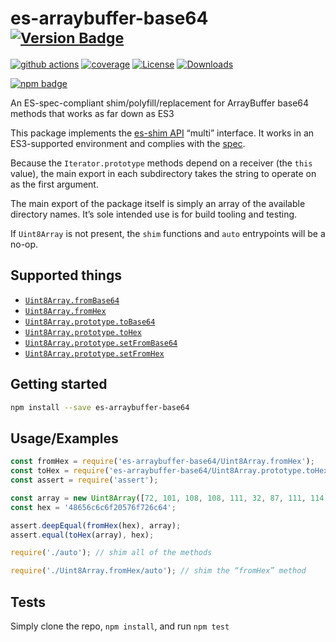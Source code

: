 # es-arraybuffer-base64 <sup>[![Version Badge][npm-version-svg]][package-url]</sup>

[![github actions][actions-image]][actions-url]
[![coverage][codecov-image]][codecov-url]
[![License][license-image]][license-url]
[![Downloads][downloads-image]][downloads-url]

[![npm badge][npm-badge-png]][package-url]

An ES-spec-compliant shim/polyfill/replacement for ArrayBuffer base64 methods that works as far down as ES3

This package implements the [es-shim API](https://github.com/es-shims/api) “multi” interface. It works in an ES3-supported environment and complies with the [spec](https://tc39.es/proposal-arraybuffer-base64/).

Because the `Iterator.prototype` methods depend on a receiver (the `this` value), the main export in each subdirectory takes the string to operate on as the first argument.

The main export of the package itself is simply an array of the available directory names. It’s sole intended use is for build tooling and testing.

If `Uint8Array` is not present, the `shim` functions and `auto` entrypoints will be a no-op.

## Supported things

 - [`Uint8Array.fromBase64`](https://tc39.es/proposal-arraybuffer-base64/spec/#sec-uint8array.frombase64)
 - [`Uint8Array.fromHex`](https://tc39.es/proposal-arraybuffer-base64/spec/#sec-uint8array.fromhex)
 - [`Uint8Array.prototype.toBase64`](https://tc39.es/proposal-arraybuffer-base64/spec/#sec-uint8array.prototype.tobase64)
 - [`Uint8Array.prototype.toHex`](https://tc39.es/proposal-arraybuffer-base64/spec/#sec-uint8array.prototype.tohex)
 - [`Uint8Array.prototype.setFromBase64`](https://tc39.es/proposal-arraybuffer-base64/spec/#sec-uint8array.prototype.setfrombase64)
 - [`Uint8Array.prototype.setFromHex`](https://tc39.es/proposal-arraybuffer-base64/spec/#sec-uint8array.prototype.setfromhex)

## Getting started

```sh
npm install --save es-arraybuffer-base64
```

## Usage/Examples

```js
const fromHex = require('es-arraybuffer-base64/Uint8Array.fromHex');
const toHex = require('es-arraybuffer-base64/Uint8Array.prototype.toHex');
const assert = require('assert');

const array = new Uint8Array([72, 101, 108, 108, 111, 32, 87, 111, 114, 108, 100]);
const hex = '48656c6c6f20576f726c64';

assert.deepEqual(fromHex(hex), array);
assert.equal(toHex(array), hex);
```

```js
require('./auto'); // shim all of the methods

require('./Uint8Array.fromHex/auto'); // shim the “fromHex” method
```

## Tests
Simply clone the repo, `npm install`, and run `npm test`

[package-url]: https://npmjs.org/package/es-arraybuffer-base64
[npm-version-svg]: https://versionbadg.es/es-shims/es-arraybuffer-base64.svg
[deps-svg]: https://david-dm.org/es-shims/es-arraybuffer-base64.svg
[deps-url]: https://david-dm.org/es-shims/es-arraybuffer-base64
[dev-deps-svg]: https://david-dm.org/es-shims/es-arraybuffer-base64/dev-status.svg
[dev-deps-url]: https://david-dm.org/es-shims/es-arraybuffer-base64#info=devDependencies
[npm-badge-png]: https://nodei.co/npm/es-arraybuffer-base64.png?downloads=true&stars=true
[license-image]: https://img.shields.io/npm/l/es-arraybuffer-base64.svg
[license-url]: LICENSE
[downloads-image]: https://img.shields.io/npm/dm/es-arraybuffer-base64.svg
[downloads-url]: https://npm-stat.com/charts.html?package=es-arraybuffer-base64
[codecov-image]: https://codecov.io/gh/es-shims/es-arraybuffer-base64/branch/main/graphs/badge.svg
[codecov-url]: https://app.codecov.io/gh/es-shims/es-arraybuffer-base64/
[actions-image]: https://img.shields.io/endpoint?url=https://github-actions-badge-u3jn4tfpocch.runkit.sh/es-shims/es-arraybuffer-base64
[actions-url]: https://github.com/es-shims/es-arraybuffer-base64/actions
